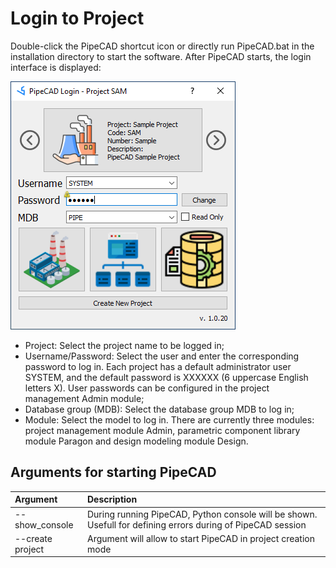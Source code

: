 # Login to Project
Double-click the PipeCAD shortcut icon or directly run PipeCAD.bat in the installation directory to start the software. After PipeCAD starts, the login interface is displayed: 

![Login form](../../images/pipecad_login_en.png)

* Project: Select the project name to be logged in;
* Username/Password: Select the user and enter the corresponding password to log in. Each project has a default administrator user SYSTEM, and the default password is XXXXXX (6 uppercase English letters X). User passwords can be configured in the project management Admin module;
* Database group (MDB): Select the database group MDB to log in;
* Module: Select the model to log in. There are currently three modules: project management module Admin, parametric component library module Paragon and design modeling module Design.

## Arguments for starting PipeCAD

|Argument|Description|
|:---|:---|
|--show_console|During running PipeCAD, Python console will be shown. Usefull for defining errors during of PipeCAD session|
|--create project|Argument will allow to start PipeCAD in project creation mode|
 
